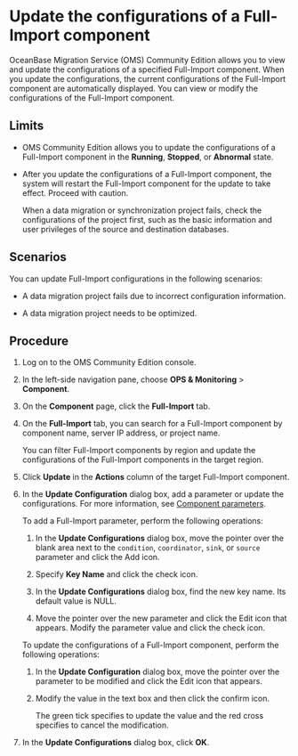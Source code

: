 # Update the configurations of a Full-Import component

OceanBase Migration Service (OMS) Community Edition allows you to view and update the configurations of a specified Full-Import component. When you update the configurations, the current configurations of the Full-Import component are automatically displayed. You can view or modify the configurations of the Full-Import component.

## Limits

* OMS Community Edition allows you to update the configurations of a Full-Import component in the **Running**, **Stopped**, or **Abnormal** state.

* After you update the configurations of a Full-Import component, the system will restart the Full-Import component for the update to take effect. Proceed with caution.

   When a data migration or synchronization project fails, check the configurations of the project first, such as the basic information and user privileges of the source and destination databases.

## Scenarios

You can update Full-Import configurations in the following scenarios:

* A data migration project fails due to incorrect configuration information.

* A data migration project needs to be optimized.

## Procedure

1. Log on to the OMS Community Edition console.

2. In the left-side navigation pane, choose **OPS & Monitoring** > **Component**.

3. On the **Component** page, click the **Full-Import** tab.

4. On the **Full-Import** tab, you can search for a Full-Import component by component name, server IP address, or project name.

   You can filter Full-Import components by region and update the configurations of the Full-Import components in the target region.

5. Click **Update** in the **Actions** column of the target Full-Import component.

6. In the **Update Configuration** dialog box, add a parameter or update the configurations. For more information, see [Component parameters](../../../1100.o-m-guide/500.component-parameters/100.coordinator.md).

   To add a Full-Import parameter, perform the following operations:

   1. In the **Update Configurations** dialog box, move the pointer over the blank area next to the `condition`, `coordinator`, `sink`, or `source` parameter and click the Add icon.

   2. Specify **Key Name** and click the check icon.

   3. In the **Update Configurations** dialog box, find the new key name. Its default value is NULL.

   4. Move the pointer over the new parameter and click the Edit icon that appears. Modify the parameter value and click the check icon.

   To update the configurations of a Full-Import component, perform the following operations:

   1. In the **Update Configuration** dialog box, move the pointer over the parameter to be modified and click the Edit icon that appears.

   2. Modify the value in the text box and then click the confirm icon.

      The green tick specifies to update the value and the red cross specifies to cancel the modification.

7. In the **Update Configurations** dialog box, click **OK**.
